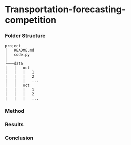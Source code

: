 # Transportation-forecasting-competition

### Folder Structure
```
project
│   README.md
│   code.py    
│
└───data
│   │   oct
|   |   |   1
|   |   |   2
|   |   |   ...
│   │   oct
|   |   |   1
|   |   |   2
|   |   |   ...
```


### Method


### Results

### Conclusion


